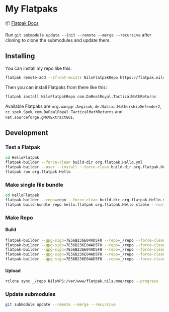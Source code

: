 # My Flatpaks

📦 [Flatpak Docs](https://docs.flatpak.org/)

Run `git submodule update --init --remote --merge --recursive` after cloning to clone the submodules and update them.

## Installing

You can install my repo like this:

```bash
flatpak remote-add --if-not-exists NilsFlatpakRepo https://flatpak.nils.moe/NilsFlatpakRepo.flatpakrepo
```

Then you can install Flatpaks from there like this:

```bash
flatpak install NilsFlatpakRepo com.DaRealRoyal.TacticalMathReturns
```

Available Flatpaks are `org.wangqr.Aegisub`, `de.Nalsai.MothershipDefender2`, `cc.spek.Spek`, `com.DaRealRoyal.TacticalMathReturns` and `net.sourceforge.gMKVExtractGUI`.

## Development

### Test a Flatpak

```bash
cd HelloFlatpak
flatpak-builder --force-clean build-dir org.flatpak.Hello.yml
flatpak-builder --user --install --force-clean build-dir org.flatpak.Hello.yml
flatpak run org.flatpak.Hello
```

### Make single file bundle

```bash
cd HelloFlatpak
flatpak-builder --repo=repo --force-clean build-dir org.flatpak.Hello.yml
flatpak build-bundle repo hello.flatpak org.flatpak.Hello stable --runtime-repo="https://flathub.org/repo/flathub.flatpakrepo"
```

### Make Repo

#### Build

```bash
flatpak-builder --gpg-sign=7E56B236E04AD5F0 --repo=_/repo --force-clean _/build/Aegisub AegisubFlatpak/org.wangqr.Aegisub.yml
flatpak-builder --gpg-sign=7E56B236E04AD5F0 --repo=_/repo --force-clean _/build/gMKVExtractGUI gMKVExtractGUIFlatpak/net.sourceforge.gMKVExtractGUI.yml
flatpak-builder --gpg-sign=7E56B236E04AD5F0 --repo=_/repo --force-clean _/build/MD2 MothershipDefender2Flatpak/de.Nalsai.MothershipDefender2.yml
flatpak-builder --gpg-sign=7E56B236E04AD5F0 --repo=_/repo --force-clean _/build/Spek SpekFlatpak/cc.spek.Spek.yml
flatpak-builder --gpg-sign=7E56B236E04AD5F0 --repo=_/repo --force-clean _/build/TMR TacticalFlatpak/com.DaRealRoyal.TacticalMathReturns.yml
```

#### Upload

```bash
rclone sync _/repo NilsVPS:/var/www/flatpak.nils.moe/repo --progress
```

### Update submodules

```bash
git submodule update --remote --merge --recursive
```
